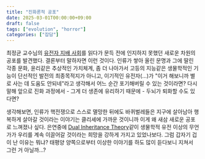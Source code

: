 ```yaml
---
title: "진화론적 공포"
date: 2025-03-01T00:00:00+09:00
draft: false
tags: ["evolution", "horror"]
categories: ["잡담"]
---
```


최정균 교수님의 [유전자 지배 사회](https://www.aladin.co.kr/shop/wproduct.aspx?ItemId=338617494)를 읽다가 문득 전에 인지하지 못했던 새로운 차원의 공포를 발견했다. 결론부터 말하자면 이런 것이다. 인류가 쌓아 올린 문명과 그에 딸린 각종 문화, 윤리같은 추상적인 가치체계, 좀 더 나아가서 고등의 지능같은 생물학적인 기능이 단선적인 발전의 최종목적지가 아니고, 이기적인 유전자(...)가 "이거 해보니까 별로 사는 데 도움도 안되네"라고 생각해서 어느 순간 포기해버릴 수 있는 것이라면? 다시 말해 앞으로 진화 과정에서 - 그게 더 생존에 유리하기 때문에 - 두뇌가 퇴화할 수도 있다면?

생각해보면, 인류가 핵전쟁으로 스스로 멸망한 뒤에도 바퀴벌레들은 지구에 살아남아 행복하게 살아갈 것이라는 이야기는 클리셰에 가까운 것이니까 이게 왜 새삼 새로운 공포로 느껴졌나 싶다. 은연중에 [Dual Inheritance Theory](https://en.wikipedia.org/wiki/Dual_inheritance_theory)같이 생물학적 유전 이상의 무언가가 우리를 계속 이끌어갈 것이라는 희망을 강하게 가지고 있었나보다. 그럼 갑자기 겁이 난 이유는 뭐냐? 태평양 양쪽으로부터 이상한 이야기를 하도 많이 듣다보니 지쳐서 그런 거 아닐까...?